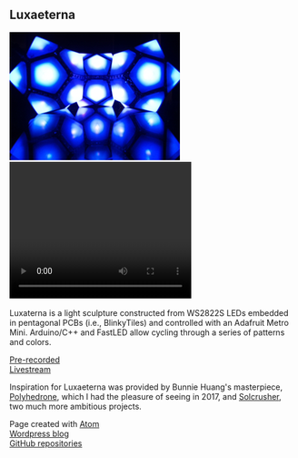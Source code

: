 <!-- <!DOCTYPE html> -->
<html>
  <head>
    <script src="https://cdnjs.cloudflare.com/ajax/libs/p5.js/1.2.0/p5.min.js"></script>
    <meta charset="utf-8">
    <!--<title>Luxaeterna</title> -->
  </head>
  <body>
    <script src="sketch1.js"></script>
    <!--<h1>Welcome to the Infinite Playa!</h1>-->
    <!--<img src="PlayaPano2019.jpg" alt="PlayaPano2019.jpg">-->
    <h2>Luxaeterna</h2>
    <img src="lux.jpg" alt="Luxaeterna image"><br>
    <video width="320" height="240" controls>
    <source src="Luxaeterna2.mp4" type="video/mp4">
    </video>
    <!--<div class="iframe_container">
    <iframe width="640" height="480" 
    src="https://www.youtube.com/embed/live_stream?channel=UCH1IeN5ZQYLfa2T7RVm72mA" 
    frameborder="0" allowfullscreen> </iframe> 
    </div>-->
    <p>Luxaterna is a light sculpture constructed from WS2822S LEDs embedded
      in pentagonal PCBs (i.e., BlinkyTiles) and controlled with an Adafruit Metro Mini. 
      Arduino/C++ and FastLED allow cycling through a series 
      of patterns and colors.
    </p>
    <!--<a href="https://youtu.be/qxCZm41zsss"-->
    <a href="Luxaeterna2.mp4"
      title="2 min. Video">Pre-recorded</a><br>
    <a href="https://www.youtube.com/embed/live_stream?channel=UCH1IeN5ZQYLfa2T7RVm72mA" 
      title="Youtube Livestream">Livestream</a>
    <p>Inspiration for Luxaeterna was provided by Bunnie Huang's masterpiece,
      <a href="https://wiki.techinc.nl/Polyhedrone">Polyhedrone</a>, which I
      had the pleasure of seeing in 2017, and
      <a href="https://www.solcrusher.com/">Solcrusher</a>, two much more
      ambitious projects.
    </p>
    <!--<footer>-->
      <p>
       Page created with <a href="https://atom.io/">Atom</a><br>
       <a href="https://symbolicdomain.wordpress.com">Wordpress blog</a><br>
       <a href="https://github.com/foustja">GitHub repositories</a>
      </p>
    <!--</footer>-->
  </body>
</html>

